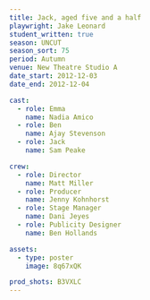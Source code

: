 ```yaml
---
title: Jack, aged five and a half
playwright: Jake Leonard
student_written: true
season: UNCUT
season_sort: 75
period: Autumn
venue: New Theatre Studio A
date_start: 2012-12-03
date_end: 2012-12-04

cast:
  - role: Emma
    name: Nadia Amico
  - role: Ben
    name: Ajay Stevenson
  - role: Jack
    name: Sam Peake

crew:
  - role: Director
    name: Matt Miller
  - role: Producer
    name: Jenny Kohnhorst
  - role: Stage Manager
    name: Dani Jeyes
  - role: Publicity Designer
    name: Ben Hollands

assets:
  - type: poster
    image: 8q67xQK

prod_shots: B3VXLC
---
```

